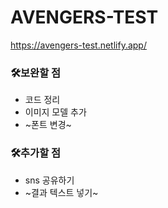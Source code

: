# AVENGERS-TEST

https://avengers-test.netlify.app/

### 🛠️보완할 점
* 코드 정리
* 이미지 모델 추가
* ~폰트 변경~

### 🛠️추가할 점
* sns 공유하기
* ~결과 텍스트 넣기~
